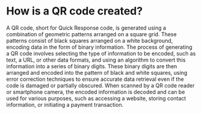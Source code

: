 # How is a QR code created?

A QR code, short for Quick Response code, is generated using a combination of geometric patterns arranged on a square grid. These patterns consist of black squares arranged on a white background, encoding data in the form of binary information. The process of generating a QR code involves selecting the type of information to be encoded, such as text, a URL, or other data formats, and using an algorithm to convert this information into a series of binary digits. These binary digits are then arranged and encoded into the pattern of black and white squares, using error correction techniques to ensure accurate data retrieval even if the code is damaged or partially obscured. When scanned by a QR code reader or smartphone camera, the encoded information is decoded and can be used for various purposes, such as accessing a website, storing contact information, or initiating a payment transaction.
